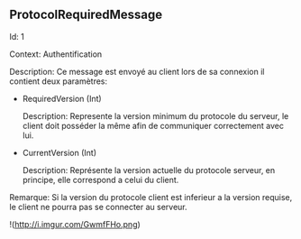 ## ProtocolRequiredMessage
<p>
Id: 1
<p>
Context: Authentification
<p>

Description: Ce message est envoyé au client lors de sa connexion il contient deux paramètres:

<p>

* RequiredVersion (Int) <p>
Description: Represente la version minimum du protocole du serveur, le client doit posséder la même afin de communiquer correctement avec lui.

* CurrentVersion (Int)<p>
Description: Représente la version actuelle du protocole serveur, en principe, elle correspond a celui du client.

<p>
Remarque: Si la version du protocole client est inferieur a la version requise, le client ne pourra pas se connecter au serveur.

!(http://i.imgur.com/GwmfFHo.png)



